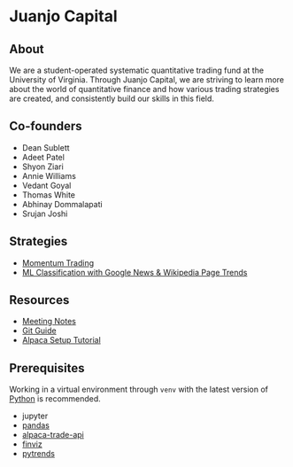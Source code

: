 Juanjo Capital
==========================

## About
We are a student-operated systematic quantitative trading fund at the University of Virginia. Through Juanjo Capital, we are striving to learn more about the world of quantitative finance and how various trading strategies are created, and consistently build our skills in this field.

## Co-founders
- Dean Sublett
- Adeet Patel
- Shyon Ziari
- Annie Williams
- Vedant Goyal
- Thomas White
- Abhinay Dommalapati
- Srujan Joshi

## Strategies
- [Momentum Trading](momentum.md)
- [ML Classification with Google News & Wikipedia Page Trends](google-wiki-ml.md)

## Resources
- [Meeting Notes](meeting-notes/index.md)
- [Git Guide](gitguide.md)
- [Alpaca Setup Tutorial](alpaca-setup.md)

## Prerequisites
Working in a virtual environment through `venv` with the latest version of [Python](https://www.python.org/downloads/) is recommended.

- jupyter
- [pandas](https://pandas.pydata.org/)
- [alpaca-trade-api](https://github.com/alpacahq/alpaca-trade-api-python)
- [finviz](https://github.com/mariostoev/finviz)
- [pytrends](https://github.com/GeneralMills/pytrends)